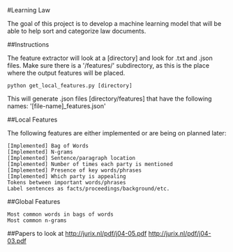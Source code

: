 #Learning Law

The goal of this project is to develop a machine learning model that will be able to help sort and categorize law documents.

##Instructions

The feature extractor will look at a [directory] and look for .txt and .json files.
Make sure there is a '/features/' subdirectory, as this is the place where the output features will be placed.

```
python get_local_features.py [directory]
```

This will generate .json files [directory/features] that have the following names: '[file-name]_features.json'

##Local Features

The following features are either implemented or are being on planned later:

 	[Implemented] Bag of Words
	[Implemented] N-grams 
	[Implemented] Sentence/paragraph location
	[Implemented] Number of times each party is mentioned
	[Implemented] Presence of key words/phrases
	[Implemented] Which party is appealing
	Tokens between important words/phrases
	Label sentences as facts/proceedings/background/etc.

##Global Features

	Most common words in bags of words
	Most common n-grams

##Papers to look at
	http://jurix.nl/pdf/j04-05.pdf
	http://jurix.nl/pdf/j04-03.pdf
